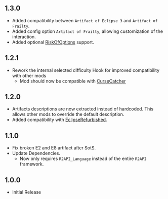 ## 1.3.0
- Added compatibility between `Artifact of Eclipse 3` and `Artifact of Frailty`.
- Added config option `Artifact of Frailty`, allowing customization of the interaction.
- Added optional [RiskOfOptions](https://thunderstore.io/package/Rune580/Risk_Of_Options/) support.

## 1.2.1
- Rework the internal selected difficulty Hook for improved compatibility with other mods
    - Mod should now be compatible with [CurseCatcher](https://thunderstore.io/package/6thmoon/CurseCatcher/)

## 1.2.0
- Artifacts descriptions are now extracted instead of hardcoded. This allows other mods to override the default description.
- Added compatibility with [EclipseRefurbished](https://thunderstore.io/package/Puporongod/EclipseRefurbished/).

## 1.1.0
- Fix broken E2 and E8 artifact after SotS.
- Update Dependencies.
    - Now only requires `R2API_Language` instead of the entire `R2API` framework.

## 1.0.0
- Initial Release
